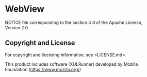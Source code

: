 # WebView

NOTICE file corresponding to the section 4 d of the Apache License, Version 2.0.

## Copyright and License

For copyright and licensing information, see <LICENSE.md>.

This product includes software (XULRunner) developed by
Mozilla Foundation (https://www.mozilla.org/)